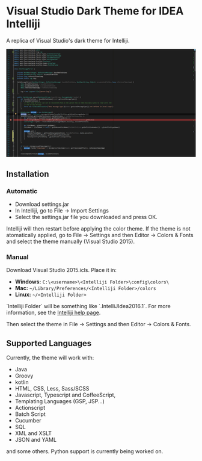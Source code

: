 Visual Studio Dark Theme for IDEA Intelliji
============================================

A replica of Visual Studio's dark theme for Intelliji.

![Example with Groovy](/screenshots/groovy.png)

## Installation

### Automatic

- Download settings.jar
- In Intelliji, go to File -> Import Settings
- Select the settings.jar file you downloaded and press OK.

Intelliji will then restart before applying the color theme. If the theme is not atomatically applied, go to File -> Settings and then Editor -> Colors & Fonts and select the theme manually (Visual Studio 2015).

### Manual

Download Visual Studio 2015.icls. Place it in:

- **Windows:** `C:\<username>\<Intelliji Folder>\config\colors\`
- **Mac:** `~/Library/Preferences/<Intelliji Folder>/colors`
- **Linux:** `~/<Intelliji Folder>`

\`Intelliji Folder\` will be something like \`.IntelliJIdea2016.1\`. For more information, see the [Intelliji help page](https://www.jetbrains.com/help/idea/2016.1/directories-used-by-intellij-idea-to-store-settings-caches-plugins-and-logs.html?origin=old_help).

Then select the theme in File -> Settings and then Editor -> Colors & Fonts.

## Supported Languages

Currently, the theme will work with:

- Java
- Groovy
- kotlin
- HTML, CSS, Less, Sass/SCSS
- Javascript, Typescript and CoffeeScript, 
- Templating Languages (GSP, JSP...)
- Actionscript
- Batch Script
- Cucumber
- SQL
- XML and XSLT
- JSON and YAML

and some others. Python support is currently being worked on.
